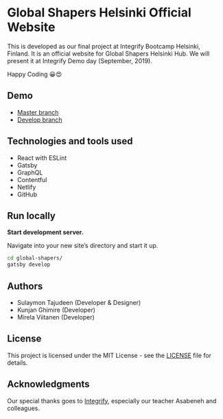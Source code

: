 # Global Shapers Helsinki Official Website

This is developed as our final project at Integrify Bootcamp Helsinki, Finland. It is an official website for Global Shapers Helsinki Hub. We will present it at Integrify Demo day (September, 2019).

Happy Coding 😀😍

## Demo

- [Master branch]()
- [Develop branch]()

## Technologies and tools used

- React with ESLint
- Gatsby
- GraphQL
- Contentful
- Netlify
- GitHub

## Run locally

**Start development server.**

Navigate into your new site’s directory and start it up.

```sh
cd global-shapers/
gatsby develop
```

## Authors

- Sulaymon Tajudeen (Developer & Designer)
- Kunjan Ghimire (Developer)
- Mirela Viitanen (Developer)

## License

This project is licensed under the MIT License - see the [LICENSE](LICENSE) file for details.

## Acknowledgments

Our special thanks goes to [Integrify](https://github.com/Integrify-Finland), especially our teacher Asabeneh and colleagues.
